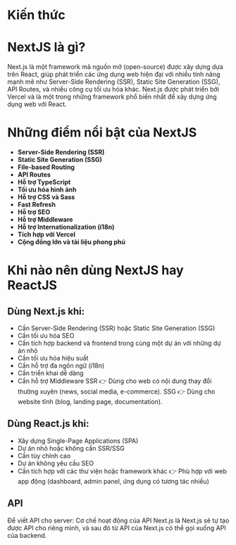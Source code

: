 # Kiến thức

# NextJS là gì?

Next.js là một framework mã nguồn mở (open-source) được xây dựng dựa trên React, giúp phát triển các ứng dụng web hiện đại với nhiều tính năng mạnh mẽ như Server-Side Rendering (SSR), Static Site Generation (SSG), API Routes, và nhiều công cụ tối ưu hóa khác. Next.js được phát triển bởi Vercel và là một trong những framework phổ biến nhất để xây dựng ứng dụng web với React.

# Những điểm nổi bật của NextJS

- **Server-Side Rendering (SSR)**
- **Static Site Generation (SSG)**
- **File-based Routing**
- **API Routes**
- **Hỗ trợ TypeScript**
- **Tối ưu hóa hình ảnh**
- **Hỗ trợ CSS và Sass**
- **Fast Refresh**
- **Hỗ trợ SEO**
- **Hỗ trợ Middleware**
- **Hỗ trợ Internationalization (i18n)**
- **Tích hợp với Vercel**
- **Cộng đồng lớn và tài liệu phong phú**

# Khi nào nên dùng NextJS hay ReactJS

## Dùng Next.js khi:

- Cần Server-Side Rendering (SSR) hoặc Static Site Generation (SSG)
- Cần tối ưu hóa SEO
- Cần tích hợp backend và frontend trong cùng một dự án với những dự án nhỏ
- Cần tối ưu hóa hiệu suất
- Cần hỗ trợ đa ngôn ngữ (i18n)
- Cần triển khai dễ dàng
- Cần hỗ trợ Middleware
  SSR 👉 Dùng cho web có nội dung thay đổi thường xuyên (news, social media, e-commerce).
  SSG 👉 Dùng cho website tĩnh (blog, landing page, documentation).

## Dùng React.js khi:

- Xây dựng Single-Page Applications (SPA)
- Dự án nhỏ hoặc không cần SSR/SSG
- Cần tùy chỉnh cao
- Dự án không yêu cầu SEO
- Cần tích hợp với các thư viện hoặc framework khác
  👉 Phù hợp với web app động (dashboard, admin panel, ứng dụng có tương tác nhiều)

## API

Để viết API cho server: Cơ chế hoạt động của API Next.js là Next.js sẽ tự tạo được API cho riêng mình, và sau đó từ API của Next.js có thể gọi xuống API của backend.
